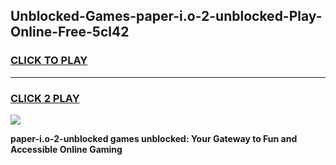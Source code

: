 
## Unblocked-Games-paper-i.o-2-unblocked-Play-Online-Free-5cl42
<h3>
<a href="https://premium76.site?title=paper-i.o-2-unblocked&ref=26A">CLICK TO PLAY</a></h3>
<hr>

<h3>
<a href="https://premium76.site?title=paper-i.o-2-unblocked&ref=26A">CLICK 2 PLAY</a>
  
</h3>

<a href="https://premium76.site?title=paper-i.o-2-unblocked&ref=26A"><img src="https://clearcache.store/games.png"></a>


**paper-i.o-2-unblocked games unblocked: Your Gateway to Fun and Accessible Online Gaming**
